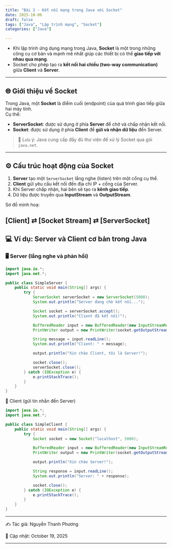 ```yaml
---
title: "Bài 2 - Kết nối mạng trong Java với Socket"
date: 2025-10-06
draft: false
tags: ["Java", "Lập trình mạng", "Socket"]
categories: ["Java"]

---
```


- Khi lập trình ứng dụng mạng trong Java, **Socket** là một trong những công cụ cơ bản và mạnh mẽ nhất giúp các thiết bị có thể **giao tiếp với nhau qua mạng**.  
- Socket cho phép tạo ra **kết nối hai chiều (two-way communication)** giữa **Client** và **Server**.

---

## 🌐 Giới thiệu về Socket

Trong Java, một **Socket** là điểm cuối (endpoint) của quá trình giao tiếp giữa hai máy tính.  
Cụ thể:

- **ServerSocket**: được sử dụng ở phía **Server** để chờ và chấp nhận kết nối.  
- **Socket**: được sử dụng ở phía **Client** để **gửi và nhận dữ liệu** đến Server.

> 📘 Lưu ý: Java cung cấp đầy đủ thư viện để xử lý Socket qua gói `java.net`.

---

## ⚙️ Cấu trúc hoạt động của Socket

1. **Server** tạo một `ServerSocket` lắng nghe (listen) trên một cổng cụ thể.  
2. **Client** gửi yêu cầu kết nối đến địa chỉ IP + cổng của Server.  
3. Khi Server chấp nhận, hai bên sẽ tạo ra **kênh giao tiếp**.  
4. Dữ liệu được truyền qua **InputStream** và **OutputStream**.

Sơ đồ minh hoạ:

[Client] ⇄ [Socket Stream] ⇄ [ServerSocket]
---

## 💻 Ví dụ: Server và Client cơ bản trong Java

### 🖥️ Server (lắng nghe và phản hồi)

```java
import java.io.*;
import java.net.*;

public class SimpleServer {
    public static void main(String[] args) {
        try {
            ServerSocket serverSocket = new ServerSocket(5000);
            System.out.println("Server đang chờ kết nối...");

            Socket socket = serverSocket.accept();
            System.out.println("Client đã kết nối!");

            BufferedReader input = new BufferedReader(new InputStreamReader(socket.getInputStream()));
            PrintWriter output = new PrintWriter(socket.getOutputStream(), true);

            String message = input.readLine();
            System.out.println("Client: " + message);

            output.println("Xin chào Client, tôi là Server!");

            socket.close();
            serverSocket.close();
        } catch (IOException e) {
            e.printStackTrace();
        }
    }
}
```

💬 Client (gửi tin nhắn đến Server)
```java
import java.io.*;
import java.net.*;

public class SimpleClient {
    public static void main(String[] args) {
        try {
            Socket socket = new Socket("localhost", 5000);

            BufferedReader input = new BufferedReader(new InputStreamReader(socket.getInputStream()));
            PrintWriter output = new PrintWriter(socket.getOutputStream(), true);

            output.println("Xin chào Server!");

            String response = input.readLine();
            System.out.println("Server: " + response);

            socket.close();
        } catch (IOException e) {
            e.printStackTrace();
        }
    }
}

```

---
✍️ Tác giả: Nguyễn Thanh Phương

📅 Cập nhật: October 19, 2025

---